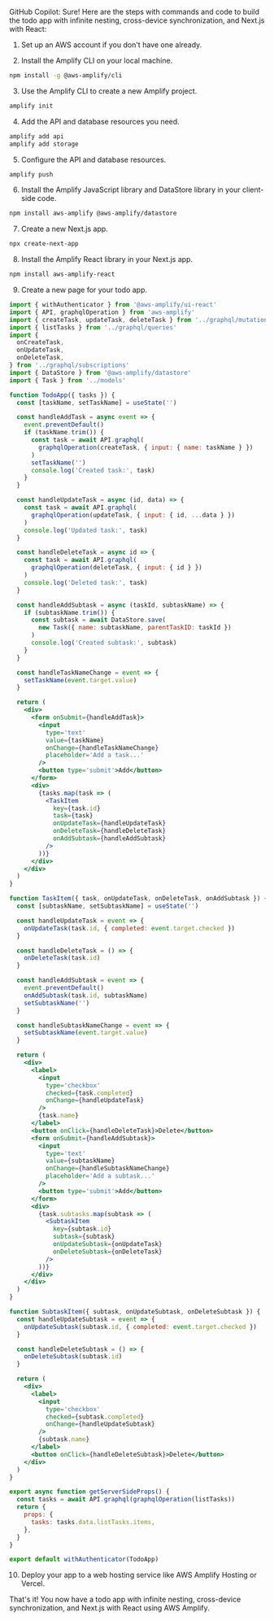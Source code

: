 GitHub Copilot: Sure! Here are the steps with commands and code to build the todo app with infinite nesting, cross-device synchronization, and Next.js with React:

1. Set up an AWS account if you don't have one already.

2. Install the Amplify CLI on your local machine.

```bash
npm install -g @aws-amplify/cli
```

3. Use the Amplify CLI to create a new Amplify project.

```bash
amplify init
```

4. Add the API and database resources you need.

```bash
amplify add api
amplify add storage
```

5. Configure the API and database resources.

```bash
amplify push
```

6. Install the Amplify JavaScript library and DataStore library in your client-side code.

```bash
npm install aws-amplify @aws-amplify/datastore
```

7. Create a new Next.js app.

```bash
npx create-next-app
```

8. Install the Amplify React library in your Next.js app.

```bash
npm install aws-amplify-react
```

9. Create a new page for your todo app.

```jsx
import { withAuthenticator } from '@aws-amplify/ui-react'
import { API, graphqlOperation } from 'aws-amplify'
import { createTask, updateTask, deleteTask } from '../graphql/mutations'
import { listTasks } from '../graphql/queries'
import {
  onCreateTask,
  onUpdateTask,
  onDeleteTask,
} from '../graphql/subscriptions'
import { DataStore } from '@aws-amplify/datastore'
import { Task } from '../models'

function TodoApp({ tasks }) {
  const [taskName, setTaskName] = useState('')

  const handleAddTask = async event => {
    event.preventDefault()
    if (taskName.trim()) {
      const task = await API.graphql(
        graphqlOperation(createTask, { input: { name: taskName } })
      )
      setTaskName('')
      console.log('Created task:', task)
    }
  }

  const handleUpdateTask = async (id, data) => {
    const task = await API.graphql(
      graphqlOperation(updateTask, { input: { id, ...data } })
    )
    console.log('Updated task:', task)
  }

  const handleDeleteTask = async id => {
    const task = await API.graphql(
      graphqlOperation(deleteTask, { input: { id } })
    )
    console.log('Deleted task:', task)
  }

  const handleAddSubtask = async (taskId, subtaskName) => {
    if (subtaskName.trim()) {
      const subtask = await DataStore.save(
        new Task({ name: subtaskName, parentTaskID: taskId })
      )
      console.log('Created subtask:', subtask)
    }
  }

  const handleTaskNameChange = event => {
    setTaskName(event.target.value)
  }

  return (
    <div>
      <form onSubmit={handleAddTask}>
        <input
          type='text'
          value={taskName}
          onChange={handleTaskNameChange}
          placeholder='Add a task...'
        />
        <button type='submit'>Add</button>
      </form>
      <div>
        {tasks.map(task => (
          <TaskItem
            key={task.id}
            task={task}
            onUpdateTask={handleUpdateTask}
            onDeleteTask={handleDeleteTask}
            onAddSubtask={handleAddSubtask}
          />
        ))}
      </div>
    </div>
  )
}

function TaskItem({ task, onUpdateTask, onDeleteTask, onAddSubtask }) {
  const [subtaskName, setSubtaskName] = useState('')

  const handleUpdateTask = event => {
    onUpdateTask(task.id, { completed: event.target.checked })
  }

  const handleDeleteTask = () => {
    onDeleteTask(task.id)
  }

  const handleAddSubtask = event => {
    event.preventDefault()
    onAddSubtask(task.id, subtaskName)
    setSubtaskName('')
  }

  const handleSubtaskNameChange = event => {
    setSubtaskName(event.target.value)
  }

  return (
    <div>
      <label>
        <input
          type='checkbox'
          checked={task.completed}
          onChange={handleUpdateTask}
        />
        {task.name}
      </label>
      <button onClick={handleDeleteTask}>Delete</button>
      <form onSubmit={handleAddSubtask}>
        <input
          type='text'
          value={subtaskName}
          onChange={handleSubtaskNameChange}
          placeholder='Add a subtask...'
        />
        <button type='submit'>Add</button>
      </form>
      <div>
        {task.subtasks.map(subtask => (
          <SubtaskItem
            key={subtask.id}
            subtask={subtask}
            onUpdateSubtask={onUpdateTask}
            onDeleteSubtask={onDeleteTask}
          />
        ))}
      </div>
    </div>
  )
}

function SubtaskItem({ subtask, onUpdateSubtask, onDeleteSubtask }) {
  const handleUpdateSubtask = event => {
    onUpdateSubtask(subtask.id, { completed: event.target.checked })
  }

  const handleDeleteSubtask = () => {
    onDeleteSubtask(subtask.id)
  }

  return (
    <div>
      <label>
        <input
          type='checkbox'
          checked={subtask.completed}
          onChange={handleUpdateSubtask}
        />
        {subtask.name}
      </label>
      <button onClick={handleDeleteSubtask}>Delete</button>
    </div>
  )
}

export async function getServerSideProps() {
  const tasks = await API.graphql(graphqlOperation(listTasks))
  return {
    props: {
      tasks: tasks.data.listTasks.items,
    },
  }
}

export default withAuthenticator(TodoApp)
```

10. Deploy your app to a web hosting service like AWS Amplify Hosting or Vercel.

That's it! You now have a todo app with infinite nesting, cross-device synchronization, and Next.js with React using AWS Amplify.
